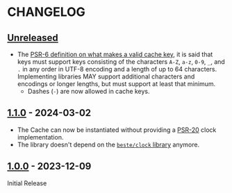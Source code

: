 # CHANGELOG

## [Unreleased]

* The [PSR-6 definition on what makes a valid cache key](https://www.php-fig.org/psr/psr-6/#definitions), it is said that
  keys must support keys consisting of the characters `A-Z`, `a-z`, `0-9`, `_`, and `.` in any order in UTF-8
  encoding and a length of up to 64 characters. Implementing libraries MAY support additional characters and encodings
  or longer lengths, but must support at least that minimum.
  * Dashes (`-`) are now allowed in cache keys.


## [1.1.0] - 2024-03-02

* The Cache can now be instantiated without providing a [PSR-20](https://www.php-fig.org/psr/psr-20/) clock implementation.
* The library doesn't depend on the [`beste/clock` library](https://github.com/beste/clock) anymore.

## [1.0.0] - 2023-12-09

Initial Release

[Unreleased]: https://github.com/beste/in-memory-cache-php/compare/1.1.0...main
[1.1.0]: https://github.com/beste/in-memory-cache-php/compare/1.0.0...1.1.0
[1.0.0]: https://github.com/beste/in-memory-cache-php/tree/1.0.0
